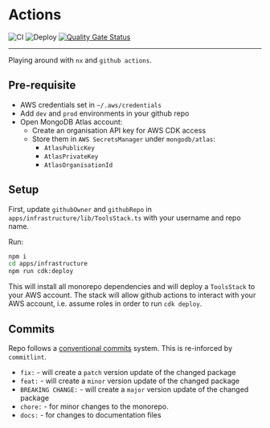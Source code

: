 # Actions

![CI](https://github.com/ashleyjtaylor/actions/actions/workflows/ci.yml/badge.svg)
![Deploy](https://github.com/ashleyjtaylor/actions/actions/workflows/deploy.yml/badge.svg)
[![Quality Gate Status](https://sonarcloud.io/api/project_badges/measure?project=ashleyjtaylor_actions&metric=alert_status)](https://sonarcloud.io/summary/new_code?id=ashleyjtaylor_actions)

---

Playing around with `nx` and `github actions`.

## Pre-requisite

- AWS credentials set in `~/.aws/credentials`
- Add `dev` and `prod` environments in your github repo
- Open MongoDB Atlas account:
  - Create an organisation API key for AWS CDK access
  - Store them in `AWS SecretsManager` under `mongodb/atlas`:
    - `AtlasPublicKey`
    - `AtlasPrivateKey`
    - `AtlasOrganisationId`

## Setup

First, update `githubOwner` and `githubRepo` in `apps/infrastructure/lib/ToolsStack.ts` with your username and repo name.

Run:

```bash
npm i
cd apps/infrastructure
npm run cdk:deploy
```

This will install all monorepo dependencies and will deploy a `ToolsStack` to your AWS account. The stack will allow github actions to interact with your AWS account, i.e. assume roles in order to run `cdk deploy`.

## Commits

Repo follows a [conventional commits](https://www.conventionalcommits.org/en/v1.0.0-beta.4/) system. This is re-inforced by `commitlint`.

- `fix:` - will create a `patch` version update of the changed package
- `feat:` - will create a `minor` version update of the changed package
- `BREAKING CHANGE:` - will create a `major` version update of the changed package
- `chore:` - for minor changes to the monorepo.
- `docs:` - for changes to documentation files
